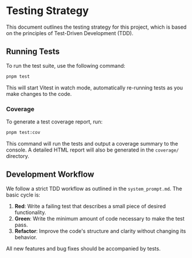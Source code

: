 # Testing Strategy

This document outlines the testing strategy for this project, which is based on the principles of Test-Driven Development (TDD).

## Running Tests

To run the test suite, use the following command:

```bash
pnpm test
```

This will start Vitest in watch mode, automatically re-running tests as you make changes to the code.

### Coverage

To generate a test coverage report, run:

```bash
pnpm test:cov
```

This command will run the tests and output a coverage summary to the console. A detailed HTML report will also be generated in the `coverage/` directory.

## Development Workflow

We follow a strict TDD workflow as outlined in the `system_prompt.md`. The basic cycle is:

1.  **Red**: Write a failing test that describes a small piece of desired functionality.
2.  **Green**: Write the minimum amount of code necessary to make the test pass.
3.  **Refactor**: Improve the code's structure and clarity without changing its behavior.

All new features and bug fixes should be accompanied by tests.
